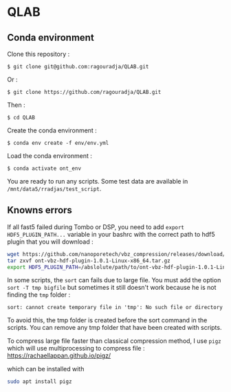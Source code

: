 # QLAB

## Conda environment

Clone this repository : 

    $ git clone git@github.com:ragouradja/QLAB.git
Or : 

    $ git clone https://github.com/ragouradja/QLAB.git
Then :

    $ cd QLAB

Create the conda environment : 
    
    $ conda env create -f env/env.yml
Load the conda environment : 
    
    $ conda activate ont_env

You are ready to run any scripts. Some test data are available in `/mnt/data5/rradjas/test_script`.

## Knowns errors

If all fast5 failed during Tombo or DSP, you need to add `export HDF5_PLUGIN_PATH...` variable in your bashrc with the correct path to hdf5 plugin that you will download :

```bash
wget https://github.com/nanoporetech/vbz_compression/releases/download/v1.0.1/ont-vbz-hdf-plugin-1.0.1-Linux-x86_64.tar.gz
tar zxvf ont-vbz-hdf-plugin-1.0.1-Linux-x86_64.tar.gz
export HDF5_PLUGIN_PATH=/abslolute/path/to/ont-vbz-hdf-plugin-1.0.1-Linux/usr/local/hdf5/lib/plugin
```

In some scripts, the `sort` can fails due to large file. You must add the option `sort -T tmp bigfile` but sometimes it still doesn't work because he is not finding the `tmp` folder :

`sort: cannot create temporary file in 'tmp': No such file or directory`

To avoid this, the tmp folder is created before the sort command in the scripts. You can remove any tmp folder that have been created with scripts.

To compress large file faster than classical compression method, I use `pigz` which will use multiprocessing to compress file :
https://rachaellappan.github.io/pigz/

which can be installed with
```bash
sudo apt install pigz 
```

